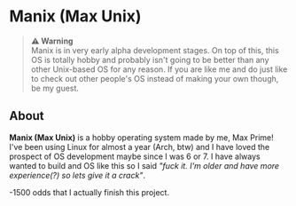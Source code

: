 # Manix (Max Unix)


> **⚠ Warning**<br> Manix is in very early alpha development stages. On top of this, this OS is totally hobby and probably isn't going to be better than any other Unix-based OS for any reason. If you are like me and do just like to check out other people's OS instead of making your own though, be my guest.

## About
**Manix (Max Unix)** is a hobby operating system made by me, Max Prime! I've been using Linux for almost a year (Arch, btw) and I have loved the prospect of OS development maybe since I was 6 or 7. I have always wanted to build and OS like this so I said *"fuck it. I'm older and have more experience(?) so lets give it a crack"*.

-1500 odds that I actually finish this project.
